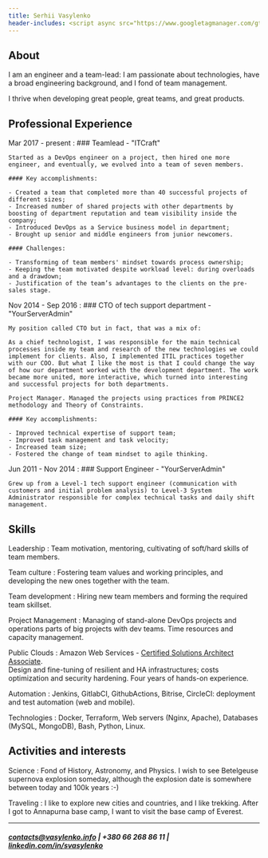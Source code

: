 ```yaml
---
title: Serhii Vasylenko
header-includes: <script async src="https://www.googletagmanager.com/gtag/js?id=G-GK7SE0XWGK"></script><script>window.dataLayer=window.dataLayer || []; function gtag(){dataLayer.push(arguments);}gtag('js', new Date()); gtag('config', 'G-GK7SE0XWGK');</script>
---
```


About
--------------------
I am an engineer and a team-lead: I am passionate about technologies, have a broad engineering background, and I fond of team management.

I thrive when developing great people, great teams, and great products. 


Professional Experience
--------------------

Mar 2017 - present
:   ### Teamlead - "ITCraft"

    Started as a DevOps engineer on a project, then hired one more engineer, and eventually, we evolved into a team of seven members.

    #### Key accomplishments:

    - Created a team that completed more than 40 successful projects of different sizes;
    - Increased number of shared projects with other departments by boosting of department reputation and team visibility inside the company;
    - Introduced DevOps as a Service business model in department;
    - Brought up senior and middle engineers from junior newcomers.

    #### Challenges:

    - Transforming of team members' mindset towards process ownership;
    - Keeping the team motivated despite workload level: during overloads and a drawdown;
    - Justification of the team’s advantages to the clients on the pre-sales stage.

Nov 2014 - Sep 2016
:   ### CTO of tech support department - "YourServerAdmin"

    My position called CTO but in fact, that was a mix of:

    As a chief technologist, I was responsible for the main technical processes inside my team and research of the new technologies we could implement for clients. Also, I implemented ITIL practices together with our COO. But what I like the most is that I could change the way of how our department worked with the development department. The work became more united, more interactive, which turned into interesting and successful projects for both departments. 

    Project Manager. Managed the projects using practices from PRINCE2 methodology and Theory of Constraints.

    #### Key accomplishments:
    
    - Improved technical expertise of support team;
    - Improved task management and task velocity;
    - Increased team size;
    - Fostered the change of team mindset to agile thinking.

Jun 2011 - Nov 2014
:   ### Support Engineer - "YourServerAdmin"

    Grew up from a Level-1 tech support engineer (communication with customers and initial problem analysis) to Level-3 System Administrator responsible for complex technical tasks and daily shift management.

Skills
----------------------------------

Leadership
:   Team motivation, mentoring, cultivating of soft/hard skills of team members.

Team culture
:   Fostering team values and working principles, and developing the new ones together with the team.

Team development
:   Hiring new team members and forming the required team skillset.

Project Management
:   Managing of stand-alone DevOps projects and operations parts of big projects with dev teams.
    Time resources and capacity management.

Public Clouds
:   Amazon Web Services - [Certified Solutions Architect Associate](https://www.certmetrics.com/amazon/public/badge.aspx?i=1&t=c&d=2020-03-11&ci=AWS00846640).\
    Design and fine-tuning of resilient and HA infrastructures; costs optimization and security hardening.
    Four years of hands-on experience. 

Automation
:   Jenkins, GitlabCI, GithubActions, Bitrise, CircleCI: deployment and test automation (web and mobile).

Technologies
:   Docker, Terraform, Web servers (Nginx, Apache), Databases (MySQL, MongoDB), Bash, Python, Linux.

Activities and interests
------------------------

Science 
:   Fond of History, Astronomy, and Physics. I wish to see Betelgeuse supernova explosion someday, although the explosion date is somewhere between today and 100k years :-) 

Traveling
:   I like to explore new cities and countries, and I like trekking. After I got to Annapurna base camp, I want to visit the base camp of Everest.

---
##### <contacts@vasylenko.info> | +380 66 268 86 11 | [linkedin.com/in/svasylenko](https://linkedin.com/in/svasylenko)

